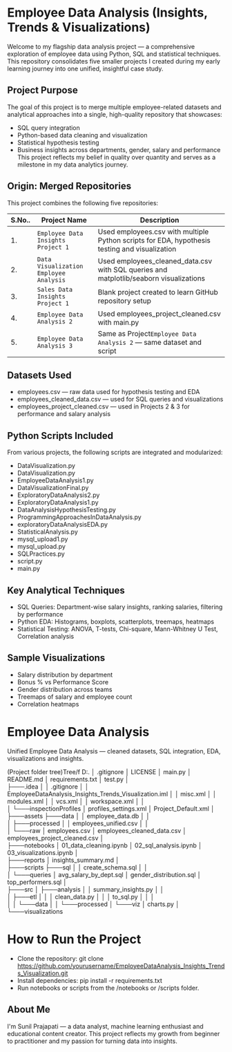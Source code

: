 # Employee Data Analysis (Insights, Trends & Visualizations)

Welcome to my flagship data analysis project — a comprehensive exploration of employee data using Python, SQL and statistical techniques. This repository consolidates five smaller projects I created during my early learning journey into one unified, insightful case study.

## Project Purpose
The goal of this project is to merge multiple employee-related datasets and analytical approaches into a single, high-quality repository that showcases:
* SQL query integration
* Python-based data cleaning and visualization
* Statistical hypothesis testing
* Business insights across departments, gender, salary and performance
This project reflects my belief in quality over quantity and serves as a milestone in my data analytics journey.

## Origin: Merged Repositories
This project combines the following five repositories:

| **S.No..** | **Project Name**                    | **Description**                                                                                   |
|------------| ----------------------------------- | ------------------------------------------------------------------------------------------------- |
|1.          | `Employee Data Insights Project 1`  | Used employees.csv with multiple Python scripts for EDA, hypothesis testing and visualization     |
|2.          | `Data Visualization Employee Analysis`  | Used employees_cleaned_data.csv with SQL queries and matplotlib/seaborn visualizations        |
|3.          | `Sales Data Insights Project 1`     | Blank project created to learn GitHub repository setup                                            |
|4.          | `Employee Data Analysis 2`          | Used employees_project_cleaned.csv with main.py                                                   |
|5.          | `Employee Data Analysis 3`          | Same as Project`Employee Data Analysis 2` — same dataset and script                               |

## Datasets Used
* employees.csv — raw data used for hypothesis testing and EDA
* employees_cleaned_data.csv — used for SQL queries and visualizations
* employees_project_cleaned.csv — used in Projects 2 & 3 for performance and salary analysis

## Python Scripts Included
From various projects, the following scripts are integrated and modularized:
* DataVisualization.py
* DataVisualization.py
* EmployeeDataAnalysis1.py
* DataVisualizationFinal.py
* ExploratoryDataAnalysis2.py
* ExploratoryDataAnalysis1.py
* DataAnalysisHypothesisTesting.py
* ProgrammingApproachesInDataAnalysis.py
* exploratoryDataAnalysisEDA.py
* StatisticalAnalysis.py
* mysql_upload1.py
* mysql_upload.py
* SQLPractices.py
* script.py
* main.py

## Key Analytical Techniques
* SQL Queries: Department-wise salary insights, ranking salaries, filtering by performance
* Python EDA: Histograms, boxplots, scatterplots, treemaps, heatmaps
* Statistical Testing: ANOVA, T-tests, Chi-square, Mann-Whitney U Test, Correlation analysis

## Sample Visualizations
* Salary distribution by department
* Bonus % vs Performance Score
* Gender distribution across teams
* Treemaps of salary and employee count
* Correlation heatmaps

# Employee Data Analysis
Unified Employee Data Analysis — cleaned datasets, SQL integration, EDA, visualizations and insights.

(Project folder tree)Tree/f D:.
│   .gitignore
│   LICENSE
│   main.py
│   README.md
│   requirements.txt
│   test.py
│   
├───.idea
│   │   .gitignore
│   │   EmployeeDataAnalysis_Insights_Trends_Visualization.iml
│   │   misc.xml
│   │   modules.xml
│   │   vcs.xml
│   │   workspace.xml
│   │   
│   └───inspectionProfiles
│           profiles_settings.xml
│           Project_Default.xml
│           
├───assets
├───data
│   │   employee_data.db
│   │   
│   ├───processed
│   │       employees_unified.csv
│   │       
│   └───raw
│           employees.csv
│           employees_cleaned_data.csv
│           employees_project_cleaned.csv
│           
├───notebooks
│       01_data_cleaning.ipynb
│       02_sql_analysis.ipynb
│       03_visualizations.ipynb
│       
├───reports
│       insights_summary.md
│       
├───scripts
├───sql
│   │   create_schema.sql
│   │   
│   └───queries
│           avg_salary_by_dept.sql
│           gender_distribution.sql
│           top_performers.sql
│           
├───src
│   ├───analysis
│   │       summary_insights.py
│   │       
│   ├───etl
│   │   │   clean_data.py
│   │   │   to_sql.py
│   │   │   
│   │   └───data
│   │       └───processed
│   └───viz
│           charts.py
│           
└───visualizations

# How to Run the Project
* Clone the repository: git clone https://github.com/yourusername/EmployeeDataAnalysis_Insights_Trends_Visualization.git
* Install dependencies: pip install -r requirements.txt
* Run notebooks or scripts from the /notebooks or /scripts folder.

## About Me
I'm Sunil Prajapati — a data analyst, machine learning enthusiast and educational content creator. This project reflects my growth from beginner to practitioner and my passion for turning data into insights.


